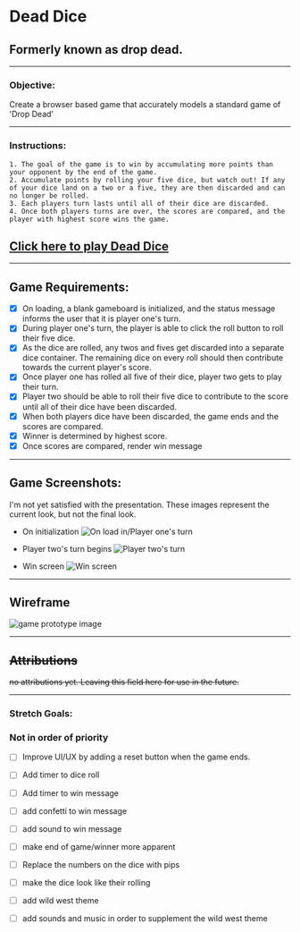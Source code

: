 # **Dead Dice**  
## Formerly known as drop dead.
----

### **Objective:**

  Create a browser based game that accurately models a standard game of 'Drop Dead'  

---

### **Instructions:**
    1. The goal of the game is to win by accumulating more points than your opponent by the end of the game.
    2. Accumulate points by rolling your five dice, but watch out! If any of your dice land on a two or a five, they are then discarded and can no longer be rolled. 
    3. Each players turn lasts until all of their dice are discarded. 
    4. Once both players turns are over, the scores are compared, and the player with highest score wins the game. 

## **[Click here to play Dead Dice](https://devonjenkins.github.io/Dead-Dice-browser-game/)**

---
## **Game Requirements:**
- [x] On loading, a blank gameboard is initialized, and the status message informs the user that it is player one's turn.
- [x] During player one's turn, the player is able to click the roll button to roll their five dice.  
- [x] As the dice are rolled, any twos and fives get discarded into a separate dice container. The remaining dice on every roll should then contribute towards the current player's score. 
- [x] Once player one has rolled all five of their dice, player two gets to play their turn.
- [x] Player two should be able to roll their five dice to contribute to the score until all of their dice have been discarded. 
- [X] When both players dice have been discarded, the game ends and the scores are compared.
- [x] Winner is determined by highest score.
- [x] Once scores are compared, render win message    
---  
## **Game Screenshots:** 
  I'm not yet satisfied with the presentation. These images represent the current look, but not the final look. 


 - On initialization ![On load in/Player one's turn](https://i.imgur.com/0KKdJPm.png)
     
  - Player two's turn begins ![Player two's turn](https://i.imgur.com/WpgHWVX.png)
- Win screen ![ Win screen](https://i.imgur.com/VNLQY8o.png)




---
## **Wireframe** 
![game prototype image](https://i.imgur.com/cTybl7T.png)

---
## **~~Attributions~~**
 ~~no attributions yet. Leaving this field here for use in the future.~~ 

----
### **Stretch Goals:**
### Not in order of priority

- [ ] Improve UI/UX by adding a reset button when the game ends. 
- [ ] Add timer to dice roll
- [ ] Add timer to win message
- [ ] add confetti to win message 
- [ ] add sound to win message

- [ ] make end of game/winner more apparent

- [ ] Replace the numbers on the dice with pips 
  
- [ ] make the dice look like their rolling 
  
- [ ] add wild west theme 
- [ ] add sounds and music in order to supplement the wild west theme